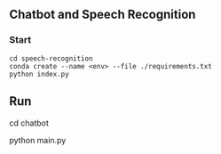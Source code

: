 ## Chatbot and Speech Recognition
### Start
```shell
cd speech-recognition
conda create --name <env> --file ./requirements.txt
python index.py
```

## Run
cd chatbot

python main.py